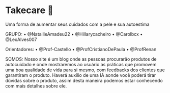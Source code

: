 # Takecare 👄
Uma forma de aumentar seus cuidados com a pele e sua autoestima 

  GRUPO:
• @NatallieAmadeu22
• @Hillarycacheiro
• @Carolbcx
• @LeoAlves007

  Orientadores:
• @Prof-Castello
• @ProfCristianoDePaula
• @ProfRenan

  SOMOS:
 Nosso site é um blog onde as pessoas procurarão produtos de autocuidado e onde mostraremos ao usuário as práticas que promovem uma boa qualidade de vida para si mesmo, com feedbacks dos clientes que garantiram o produto. Haverá auxílio de uma IA aonde você poderá tirar dúvidas sobre o produto, assim desta maneira podemos estar conhecendo com mais detalhes sobre ele.



